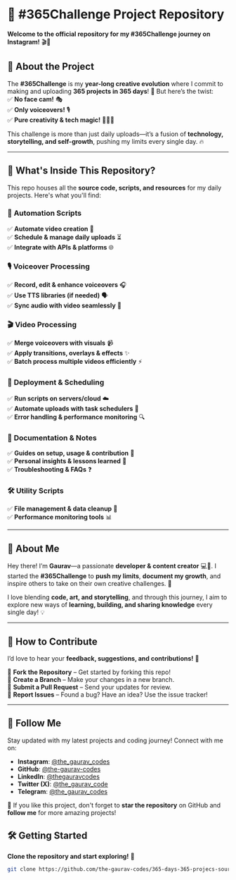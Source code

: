 # 🚀 #365Challenge Project Repository  
**Welcome to the official repository for my #365Challenge journey on Instagram!** 🎬🎤  

## 🌟 About the Project  
The **#365Challenge** is my **year-long creative evolution** where I commit to making and uploading **365 projects in 365 days**! 🎯 But here’s the twist:  
✅ **No face cam!** 🎭  
✅ **Only voiceovers!** 🎙️  
✅ **Pure creativity & tech magic!** 🧑‍💻✨  

This challenge is more than just daily uploads—it’s a fusion of **technology, storytelling, and self-growth**, pushing my limits every single day. 🔥  

---

## 📂 What's Inside This Repository?  
This repo houses all the **source code, scripts, and resources** for my daily projects. Here's what you'll find:  

### 🔄 **Automation Scripts**  
✅ **Automate video creation** 🎥  
✅ **Schedule & manage daily uploads** ⏳  
✅ **Integrate with APIs & platforms** 🌐  

### 🎙 **Voiceover Processing**  
✅ **Record, edit & enhance voiceovers** 🎧  
✅ **Use TTS libraries (if needed)** 🗣️  
✅ **Sync audio with video seamlessly** 🎼  

### 🎬 **Video Processing**  
✅ **Merge voiceovers with visuals** 📹  
✅ **Apply transitions, overlays & effects** ✨  
✅ **Batch process multiple videos efficiently** ⚡  

### 🚀 **Deployment & Scheduling**  
✅ **Run scripts on servers/cloud** ☁️  
✅ **Automate uploads with task schedulers** 📅  
✅ **Error handling & performance monitoring** 🔍  

### 📖 **Documentation & Notes**  
✅ **Guides on setup, usage & contribution** 📑  
✅ **Personal insights & lessons learned** 📝  
✅ **Troubleshooting & FAQs** ❓  

### 🛠 **Utility Scripts**  
✅ **File management & data cleanup** 📂  
✅ **Performance monitoring tools** 📊  

---

## 👋 About Me  
Hey there! I’m **Gaurav**—a passionate **developer & content creator** 💻🎨. I started the **#365Challenge** to **push my limits**, **document my growth**, and inspire others to take on their own creative challenges. 🚀  

I love blending **code, art, and storytelling**, and through this journey, I aim to explore new ways of **learning, building, and sharing knowledge** every single day! 💡  

---

## 🤝 How to Contribute  
I’d love to hear your **feedback, suggestions, and contributions!** 🙌  

🔹 **Fork the Repository** – Get started by forking this repo!  
🔹 **Create a Branch** – Make your changes in a new branch.  
🔹 **Submit a Pull Request** – Send your updates for review.  
🔹 **Report Issues** – Found a bug? Have an idea? Use the issue tracker!  

---

## 📲 Follow Me
Stay updated with my latest projects and coding journey! Connect with me on:
- **Instagram**: [@the_gaurav_codes](https://instagram.com/the_gaurav_codes)
- **GitHub**: [@the-gaurav-codes](https://github.com/the-gaurav-codes)
- **LinkedIn**: [@thegauravcodes](https://www.linkedin.com/in/thegauravcodes)
- **Twitter (X)**: [@the_gaurav_code](https://x.com/the_gaurav_code)
- **Telegram**: [@the_gaurav_codes](https://t.me/the_gaurav_codes)

💙 If you like this project, don't forget to **star the repository** on GitHub and **follow me** for more amazing projects!


## 🛠 Getting Started  
**Clone the repository and start exploring!** 🚀  

```bash
git clone https://github.com/the-gaurav-codes/365-days-365-projecs-source-code-the_gaurav_codes.git


